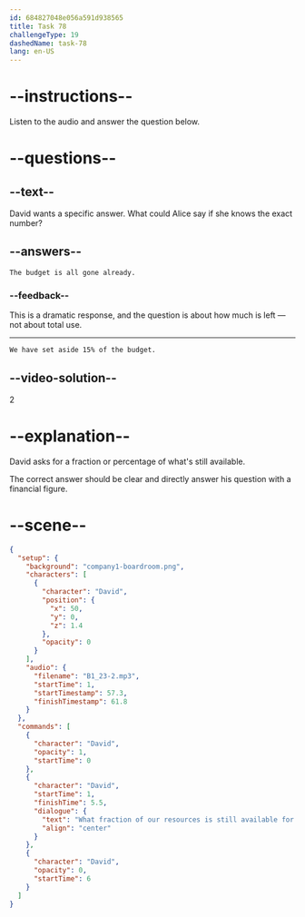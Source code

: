 ```yaml
---
id: 684827048e056a591d938565
title: Task 78
challengeType: 19
dashedName: task-78
lang: en-US
---
```


<!-- (audio) David: What fraction of our resources is still available for unforeseen expenses? -->

<!-- SPEAKING -->

# --instructions--

Listen to the audio and answer the question below.

# --questions--

## --text--

David wants a specific answer. What could Alice say if she knows the exact number?

## --answers--

`The budget is all gone already.`

### --feedback--

This is a dramatic response, and the question is about how much is left — not about total use.

---

`We have set aside 15% of the budget.`

## --video-solution--

2

# --explanation--

David asks for a fraction or percentage of what's still available.

The correct answer should be clear and directly answer his question with a financial figure.

# --scene--

```json
{
  "setup": {
    "background": "company1-boardroom.png",
    "characters": [
      {
        "character": "David",
        "position": {
          "x": 50,
          "y": 0,
          "z": 1.4
        },
        "opacity": 0
      }
    ],
    "audio": {
      "filename": "B1_23-2.mp3",
      "startTime": 1,
      "startTimestamp": 57.3,
      "finishTimestamp": 61.8
    }
  },
  "commands": [
    {
      "character": "David",
      "opacity": 1,
      "startTime": 0
    },
    {
      "character": "David",
      "startTime": 1,
      "finishTime": 5.5,
      "dialogue": {
        "text": "What fraction of our resources is still available for unforeseen expenses?",
        "align": "center"
      }
    },
    {
      "character": "David",
      "opacity": 0,
      "startTime": 6
    }
  ]
}
```
